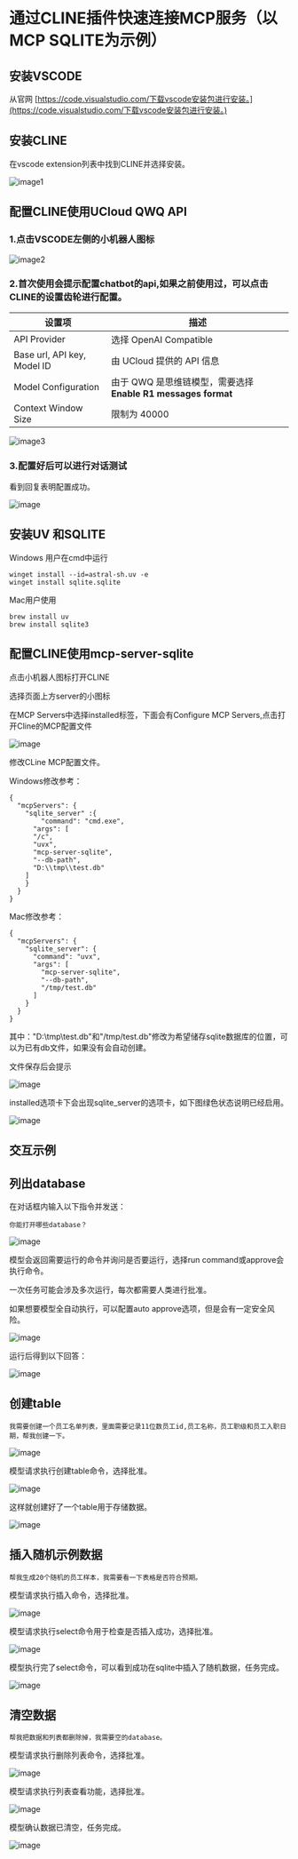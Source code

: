 # 通过CLINE插件快速连接MCP服务（以MCP SQLITE为示例）

## 安装VSCODE

从官网 [https://code.visualstudio.com/下载vscode安装包进行安装。](https://code.visualstudio.com/下载vscode安装包进行安装。)

## 安装CLINE

在vscode extension列表中找到CLINE并选择安装。

![image1](https://www-s.ucloud.cn/2025/04/a2f325d3afe05070ee59d10319d5e0f3_1744219330796.png)

## 配置CLINE使用UCloud QWQ API

### 1.点击VSCODE左侧的小机器人图标

![image2](https://www-s.ucloud.cn/2025/04/f4cc22b8ed55378a438a24050d4b7401_1744219330791.png)

### 2.首次使用会提示配置chatbot的api,如果之前使用过，可以点击CLINE的设置齿轮进行配置。

| 设置项                     | 描述                                                                 |
|---------------------------|---------------------------------------------------------------------|
| API Provider              | 选择 OpenAI Compatible                                              |
| Base url, API key, Model ID | 由 UCloud 提供的 API 信息                                            |
| Model Configuration       | 由于 QWQ 是思维链模型，需要选择 **Enable R1 messages format**        |
| Context Window Size       | 限制为 40000                                                         |


![image3](https://www-s.ucloud.cn/2025/04/8fdd8534ac59221dda1debf068c4ba4b_1744219330789.png)

### 3.配置好后可以进行对话测试

看到回复表明配置成功。

![image](https://www-s.ucloud.cn/2025/04/8b3e8cd2ec7a1ac4524291d8fa54d53f_1744219330788.png)

## 安装UV 和SQLITE

Windows 用户在cmd中运行

```
winget install --id=astral-sh.uv -e
winget install sqlite.sqlite
```
 
Mac用户使用

```
brew install uv
brew install sqlite3
```
 
## 配置CLINE使用mcp-server-sqlite

点击小机器人图标打开CLINE

选择页面上方server的小图标

在MCP Servers中选择installed标签，下面会有Configure MCP Servers,点击打开Cline的MCP配置文件

![image](https://www-s.ucloud.cn/2025/04/44185ccda7bfdf90d52ef8fef4421077_1744219330785.png)

修改CLine MCP配置文件。

Windows修改参考：

```
{
  "mcpServers": {
    "sqlite_server" :{
        "command": "cmd.exe",
      "args": [
      "/c",
      "uvx",
      "mcp-server-sqlite",
      "--db-path",
      "D:\\tmp\\test.db"
    ]
    }
  }
}
```
 
Mac修改参考：

```
{
  "mcpServers": {
    "sqlite_server": {
      "command": "uvx",
      "args": [
        "mcp-server-sqlite",
        "--db-path",
        "/tmp/test.db"
      ]
    }
  }
}
```
 
其中："D:\\tmp\\test.db"和"/tmp/test.db"修改为希望储存sqlite数据库的位置，可以为已有db文件，如果没有会自动创建。

文件保存后会提示

![image](https://www-s.ucloud.cn/2025/04/32c28070c025c1cc183861dbc337a3e1_1744219330783.png)

installed选项卡下会出现sqlite_server的选项卡，如下图绿色状态说明已经启用。

![image](https://www-s.ucloud.cn/2025/04/7faa7486521eed8cc82ea77d94063940_1744219330782.png)

## 交互示例

## 列出database

在对话框内输入以下指令并发送：

```
你能打开哪些database？
```
 
![image](https://www-s.ucloud.cn/2025/04/2c6abb7f8542c6f9be6d45c775d62135_1744219330781.png)

模型会返回需要运行的命令并询问是否要运行，选择run command或approve会执行命令。

一次任务可能会涉及多次运行，每次都需要人类进行批准。

如果想要模型全自动执行，可以配置auto approve选项，但是会有一定安全风险。

![image](https://www-s.ucloud.cn/2025/04/8b668dd4878c8fa917ba87db031acdc9_1744219330780.png)

运行后得到以下回答：

![image](https://www-s.ucloud.cn/2025/04/cc2c2543be0cb3505b98b91cd2d8e951_1744219330777.png)

## 创建table

```
我需要创建一个员工名单列表，里面需要记录11位数员工id,员工名称，员工职级和员工入职日期，帮我创建一下。
```
 
![image](https://www-s.ucloud.cn/2025/04/dbd7b094eb5e5b287c23cdf2b184e70b_1744219330774.png)

模型请求执行创建table命令，选择批准。

![image](https://www-s.ucloud.cn/2025/04/e83241b4c15d0c0b9df838ecc149d5d7_1744219330773.png)

这样就创建好了一个table用于存储数据。

![image](https://www-s.ucloud.cn/2025/04/8256f8993e00f06210cfb50ef737e75a_1744219330770.png)

## 插入随机示例数据

```
帮我生成20个随机的员工样本，我需要看一下表格是否符合预期。
```
 
模型请求执行插入命令，选择批准。

![image](https://www-s.ucloud.cn/2025/04/59197da0e18d784151756c8d352b27ad_1744219330766.png)

模型请求执行select命令用于检查是否插入成功，选择批准。

![image](https://www-s.ucloud.cn/2025/04/b7cf5bb4f815d83e2b9ed5457c1b055b_1744219330763.png)

模型执行完了select命令，可以看到成功在sqlite中插入了随机数据，任务完成。

![image](https://www-s.ucloud.cn/2025/04/53081111a50301871aa4044f41767a39_1744219330755.png)



## 清空数据

```
帮我把数据和列表都删除掉，我需要空的database。
```
 
模型请求执行删除列表命令，选择批准。

![image](https://www-s.ucloud.cn/2025/04/ea73eba196390170b4fa0e27039baedf_1744219330752.png)

模型请求执行列表查看功能，选择批准。

![image](https://www-s.ucloud.cn/2025/04/08e19e2605acfc11e2c29504a82dad2f_1744219330746.png)

模型确认数据已清空，任务完成。

![image](https://www-s.ucloud.cn/2025/04/2244261dd3c25c7cc948c69328c9ead0_1744219330742.png)




